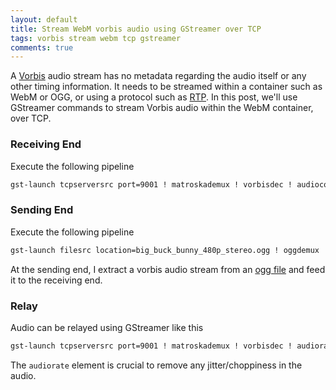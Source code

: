 ```yaml
---
layout: default
title: Stream WebM vorbis audio using GStreamer over TCP
tags: vorbis stream webm tcp gstreamer
comments: true
---
```


A [Vorbis](https://xiph.org/vorbis/) audio stream has no metadata regarding the audio itself or any other timing information. It needs to be streamed within a container such as WebM or OGG, or using a protocol such as [RTP](http://cgit.freedesktop.org/gstreamer/gst-plugins-good/tree/tests/examples/rtp). In this post, we'll use GStreamer commands to stream Vorbis audio within the WebM container, over TCP.

### Receiving End

Execute the following pipeline

```bash
gst-launch tcpserversrc port=9001 ! matroskademux ! vorbisdec ! audioconvert ! alsasink sync=false
```

### Sending End

Execute the following pipeline

```bash
gst-launch filesrc location=big_buck_bunny_480p_stereo.ogg ! oggdemux ! vorbisparse ! webmmux streamable=true ! tcpclientsink port=9001
```

At the sending end, I extract a vorbis audio stream from an [ogg file](https://peach.blender.org/download/) and feed it to the receiving end.

### Relay

Audio can be relayed using GStreamer like this

```bash
gst-launch tcpserversrc port=9001 ! matroskademux ! vorbisdec ! audiorate tolerance=20000000 ! vorbisenc ! webmmux streamable=true ! tcpclientsink port=9002
```

The `audiorate` element is crucial to remove any jitter/choppiness in the audio.
